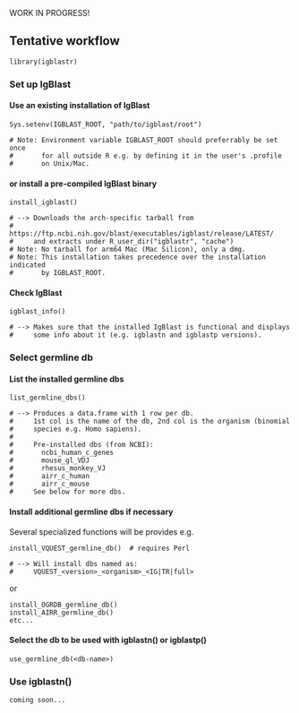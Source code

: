 WORK IN PROGRESS!


## Tentative workflow


    library(igblastr)



### Set up IgBlast


#### Use an existing installation of IgBlast

    Sys.setenv(IGBLAST_ROOT, "path/to/igblast/root")
    
    # Note: Environment variable IGBLAST_ROOT should preferrably be set once
    #       for all outside R e.g. by defining it in the user's .profile
    #       on Unix/Mac.


#### or install a pre-compiled IgBlast binary

    install_igblast()
    
    # --> Downloads the arch-specific tarball from
    #     https://ftp.ncbi.nih.gov/blast/executables/igblast/release/LATEST/
    #     and extracts under R_user_dir("igblastr", "cache")
    # Note: No tarball for arm64 Mac (Mac Silicon), only a dmg.
    # Note: This installation takes precedence over the installation indicated
    #       by IGBLAST_ROOT.


#### Check IgBlast

    igblast_info()
    
    # --> Makes sure that the installed IgBlast is functional and displays
    #     some info about it (e.g. igblastn and igblastp versions).



### Select germline db

#### List the installed germline dbs

    list_germline_dbs()
    
    # --> Produces a data.frame with 1 row per db.
    #     1st col is the name of the db, 2nd col is the organism (binomial
    #     species e.g. Homo sapiens).
    #
    #     Pre-installed dbs (from NCBI):
    #       ncbi_human_c_genes
    #       mouse_gl_VDJ
    #       rhesus_monkey_VJ
    #       airr_c_human
    #       airr_c_mouse
    #     See below for more dbs.


#### Install additional germline dbs if necessary

Several specialized functions will be provides e.g.

    install_VQUEST_germline_db()  # requires Perl
    
    # --> Will install dbs named as:
    #     VQUEST_<version>_<organism>_<IG|TR|full>

or

    install_OGRDB_germline_db()
    install_AIRR_germline_db()
    etc...


#### Select the db to be used with igblastn() or igblastp()

    use_germline_db(<db-name>)



### Use igblastn()
    
    coming soon...

